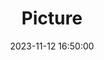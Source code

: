 ---
weight: 1
images:
- /images/edited/191.jpeg
title: Picture
date: 2023-11-12 16:50:00
tags: [luminarneo,work,ilce7m3,person,people]
---
